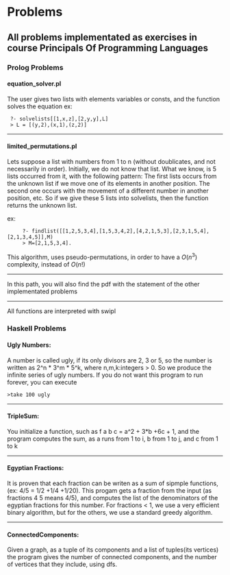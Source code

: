 # Problems

## All problems implementated as exercises in course Principals Of Programming Languages


### Prolog Problems

#### equation_solver.pl

The user gives two lists with elements variables or consts, and the function solves the equation
ex:
```
 ?- solvelists[[1,x,z],[2,y,y],L]
 > L = [(y,2),(x,1),(z,2)]
```
---
#### limited_permutations.pl


Lets suppose a list with numbers from 1 to n (without doublicates, and not necessarily in order). 
Initially, we do not know that list. What we know, is 5 lists occurred from it, with the following pattern:
The first lists occurs from the unknown list if we move one of its elements in another position. 
The second one occurs with the movement of a different number in another position, etc. 
So if we give these 5 lists into solvelists, then the function returns the unknown list.

ex:
```
     ?- findlist([[1,2,5,3,4],[1,5,3,4,2],[4,2,1,5,3],[2,3,1,5,4],[2,1,3,4,5]],M)
     > M=[2,1,5,3,4].
```
This algorithm, uses pseudo-permutations, in order to have a $O(n^3)$ complexity, instead of $O(n!)$

---
In this path, you will also find the pdf with the statement of the other implementated problems

---
All functions are interpreted with swipl



### Haskell Problems

#### Ugly Numbers: 
A number is called ugly, if its only divisors are 2, 3 or 5, so the number is written as 2^n * 3^m * 5^k,
where n,m,k:integers > 0. So we produce the infinite series of ugly numbers. 
If you do not want this program to run forever, you can execute 
```
>take 100 ugly
```
---
#### TripleSum:   
You initialize a function, such as f a b c = a^2 + 3*b +6c + 1, and the program computes the sum, as a runs from 1 to i, b from 1 to j, and c from 1 to k

---
#### Egyptian Fractions: 
It is proven that each fraction can be writen as a sum of sipmple functions, (ex: 4/5 = 1/2 +1/4 +1/20).                        This progam gets a fraction from the input (as fractions 4 5 means 4/5), and computes the list of the denominators of the egyptian fractions for this number.  For fractions < 1, we use a very efficient binary algorithm, but for the others, we use a standard greedy algorithm.
                    
---
#### ConnectedComponents: 
Given a graph, as a tuple of its components and a list of tuples(its vertices) the program gives the number of connected components, and the number of vertices that they include, using dfs.        
